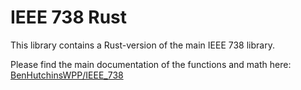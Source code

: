 # IEEE 738 Rust

This library contains a Rust-version of the main IEEE 738 library.

Please find the main documentation of the functions and math here: [BenHutchinsWPP/IEEE_738](https://github.com/BenHutchinsWPP/IEEE_738)
